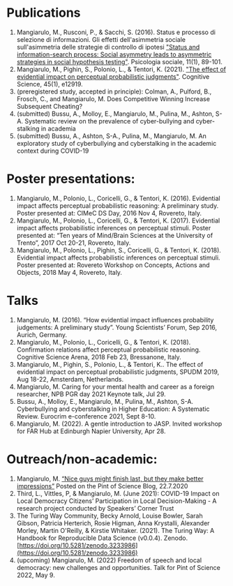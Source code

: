 # Publications

1. Mangiarulo, M., Rusconi, P., & Sacchi, S. (2016). Status e processo di selezione di informazioni. Gli effetti dell'asimmetria sociale sull'asimmetria delle strategie di controllo di ipotesi ["Status and information-search process: Social asymmetry leads to asymmetric strategies in social hypothesis testing"](https://psycnet.apa.org/record/2016-42454-005). Psicologia sociale, 11(1), 89-101.
2. Mangiarulo, M., Pighin, S., Polonio, L., & Tentori, K. (2021). ["The effect of evidential impact on perceptual probabilistic judgments"](https://onlinelibrary.wiley.com/doi/full/10.1111/cogs.12919). Cognitive Science, 45(1), e12919.
3. (preregistered study, accepted in principle): Colman, A., Pulford, B., Frosch, C., and Mangiarulo, M. Does Competitive Winning Increase Subsequent Cheating?
4. (submitted) Bussu, A., Molloy, E., Mangiarulo, M., Pulina, M., Ashton, S-A. Systematic review on the prevalence of cyber-bullying and cyber-stalking in academia
5. (submitted) Bussu, A., Ashton, S-A., Pulina, M., Mangiarulo, M. An exploratory study of cyberbullying and cyberstalking in the academic context during COVID-19

# Poster presentations:

1. Mangiarulo, M., Polonio, L., Coricelli, G., & Tentori, K. (2016). Evidential impact affects perceptual probabilistic reasoning: A preliminary study. Poster presented at: CIMeC DS Day, 2016 Nov 4, Rovereto, Italy.
2. Mangiarulo, M., Polonio, L., Coricelli, G., & Tentori, K. (2017). Evidential impact affects probabilistic inferences on perceptual stimuli. Poster presented at: “Ten years of Mind/Brain Sciences at the University of Trento”, 2017 Oct 20-21, Rovereto, Italy.	
3. Mangiarulo, M., Polonio, L., Pighin, S., Coricelli, G., & Tentori, K. (2018). Evidential impact affects probabilistic inferences on perceptual stimuli. Poster presented at: Rovereto Workshop on Concepts, Actions and Objects, 2018 May 4, Rovereto, Italy.

# Talks	

1. Mangiarulo, M. (2016). “How evidential impact influences probability judgements: A preliminary study”. Young Scientists’ Forum, Sep 2016, Aurich, Germany.
2. Mangiarulo, M., Polonio, L., Coricelli, G., & Tentori, K. (2018). Confirmation relations affect perceptual probabilistic reasoning. Cognitive Science Arena, 2018 Feb 23, Bressanone, Italy.
3. Mangiarulo, M., Pighin, S., Polonio, L., & Tentori, K.. The effect of evidential impact on perceptual probabilistic judgments, SPUDM 2019, Aug 18-22, Amsterdam, Netherlands.
4. Mangiarulo, M. Caring for your mental health and career as a foreign researcher, NPB PGR day 2021 Keynote talk, Jul 29.
5. Bussu, A., Molloy, E., Mangiarulo, M., Pulina, M., Ashton, S-A. Cyberbullying and cyberstalking in Higher Education: A Systematic Review. Eurocrim e-conference 2021, Sept 8-10.
6. Mangiarulo, M. (2022). A gentle introduction to JASP. Invited workshop for FAR Hub at Edinburgh Napier University, Apr 28.


# Outreach/non-academic:

1. Mangiarulo, M. [“Nice guys might finish last, but they make better impressions”](https://pintofscience.co.uk/blog/nice-guys-might-finish-last-but-they-make-better-impressions/) Posted on the Pint of Science Blog, 22.7.2020
2. Third, L., Vittles, P, & Mangiarulo, M. (June 2021): COVID-19 Impact on Local Democracy Citizens’  Participation in Local Decision-Making - A research project conducted by Speakers’ Corner Trust
3. The Turing Way Community, Becky Arnold, Louise Bowler, Sarah Gibson, Patricia Herterich,  Rosie Higman, Anna Krystalli, Alexander Morley, Martin O'Reilly, & Kirstie Whitaker. (2021). The  Turing Way: A Handbook for Reproducible Data Science (v0.0.4). Zenodo.  
[https://doi.org/10.5281/zenodo.3233986](https://doi.org/10.5281/zenodo.3233986)
4. (upcoming) Mangiarulo, M. (2022) Freedom of speech and local democracy: new challenges and opportunities. Talk for Pint of Science 2022, May 9.
